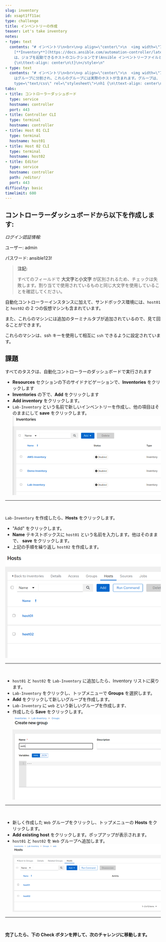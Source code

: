 ```yaml
---
slug: inventory
id: xsapt1ff11ac
type: challenge
title: インベントリーの作成
teaser: Let's take inventory
notes:
- type: text
  contents: "# インベントリ\n<br>\n<p align=\"center\">\n  <img width=\"700px\" src=\"https://raw.githubusercontent.com/craig-br/instruqt-tracks/devel/assets/controller/controller-inventory.png\">\n</p>\n<br>\n\n
    [**Inventory**](https://docs.ansible.com/automation-controller/latest/html/userguide/inventories.html)
    は、ジョブを起動できるホストのコレクションです(Ansible インベントリーファイルと同様)。\n\n<style type=\"text/css\" rel=\"stylesheet\">\nh1
    {\n\ttext-align: center\n\t}\n</style>\n"
- type: text
  contents: "# インベントリ\n<br>\n<p align=\"center\">\n  <img width=\"700px\" src=\"https://raw.githubusercontent.com/craig-br/instruqt-tracks/devel/assets/controller/controller-hosts.png\">\n</p>\n<br>\n\n[**Inventories**](https://docs.ansible.com/automation-controller/latest/html/userguide/inventories.html#inventory-plugins)
    はグループに分割され、これらのグループには実際のホストが含まれます。グループは、 ホスト名をコントローラーに入力するか、サポート対象のクラウドプロバイダーから入力して、手動で読み込むことができます。\n\n<style
    type=\"text/css\" rel=\"stylesheet\">\nh1 {\n\ttext-align: center\n\t}\n</style>"
tabs:
- title: コントローラーダッシュボード
  type: service
  hostname: controller
  port: 443
- title: Controller CLI
  type: terminal
  hostname: controller
- title: Host 01 CLI
  type: terminal
  hostname: host01
- title: Host 02 CLI
  type: terminal
  hostname: host02
- title: Editor
  type: service
  hostname: controller
  path: /editor/
  port: 443
difficulty: basic
timelimit: 600
---
```

## コントローラーダッシュボードから以下を作成します:

*ログイン認証情報:*<p>
ユーザー: admin <p>
パスワード: ansible123!

> **注記:**<p>
>
> すべてのフィールドで **大文字と小文字** が区別されるため、チェックは失敗します。割り当てで使用されているものと同じ大文字を使用していることを確認してください。

自動化コントローラーインスタンスに加えて、サンドボックス環境には、`host01` と `host02` の 2 つの仮想マシンも含まれています。

また、これらのマシンには追加のターミナルタブが追加されているので、見て回ることができます。

これらのマシンは、ssh キーを使用して相互に `ssh` できるように設定されています。

## 課題

すべてのタスクは、自動化コントローラーのダッシュボードで実行されます
* **Resources** セクションの下のサイドナビゲーションで、**Inventories** をクリックします
* **Inventories** の下で、**Add** をクリックします
* **Add inventory** をクリックします。
* `Lab-Inventory` という名前で新しいインベントリーを作成し、他の項目はそのままにして **save** をクリックします。
![インベントリー](https://raw.githubusercontent.com/craig-br/instruqt-tracks/devel/assets/controller/controller-inventory.png)
***
<br>

`Lab-Inventory` を作成したら、**Hosts** をクリックします。

* "Add" をクリックします。
* **Name** テキストボックスに `host01` という名前を入力します。他はそのままで、 **save** をクリックします。
* 上記の手順を繰り返し `host02` を作成します。

![hosts](https://raw.githubusercontent.com/craig-br/instruqt-tracks/devel/assets/controller/controller-hosts.png)

***
<br>

* `host01` と `host02` を `Lab-Inventory` に追加したら、Inventory リストに戻ります。
* `Lab-Inventory` をクリックし、トップメニューで **Groups** を選択します。
* **Add** をクリックして新しいグループを作成します。
* `Lab-Inventory` に `web` という新しいグループを作成します、
* 作成したら **Save** をクリックします。
![group](https://raw.githubusercontent.com/craig-br/instruqt-tracks/devel/assets/controller/controller-inst-add-group.png)
***
<br>

* 新しく作成した `Web` グループをクリックし、トップメニューの **Hosts** をクリックします。
* **Add existing host** をクリックします。ポップアップが表示されます。
* `host01` と `host02` を `Web` グループへ追加します。
![group](https://raw.githubusercontent.com/craig-br/instruqt-tracks/devel/assets/controller/controller-inst-add-hosts-group.png)
***
<br>

**完了したら、下の Check ボタンを押して、次のチャレンジに移動します。**
